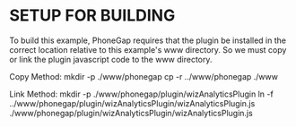 # SETUP FOR BUILDING

To build this example, PhoneGap requires that the plugin be installed in the
correct location relative to this example's www directory.  So we must copy or
link the plugin javascript code to the www directory.

Copy Method:
	mkdir -p ./www/phonegap
	cp -r ../www/phonegap ./www

Link Method:
	mkdir -p ./www/phonegap/plugin/wizAnalyticsPlugin
	ln -f ../www/phonegap/plugin/wizAnalyticsPlugin/wizAnalyticsPlugin.js ./www/phonegap/plugin/wizAnalyticsPlugin/wizAnalyticsPlugin.js

